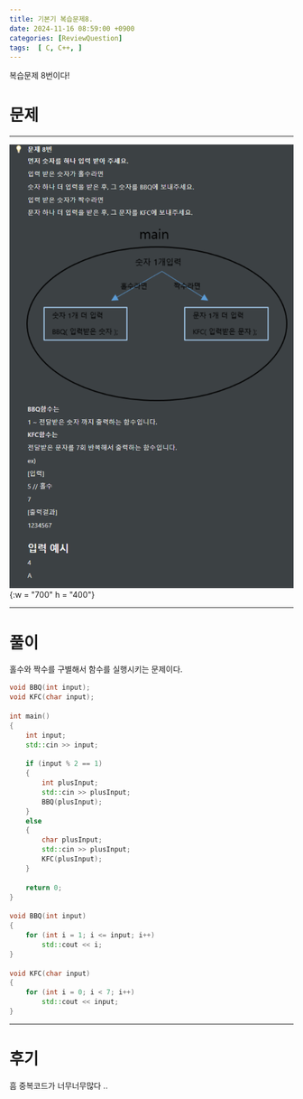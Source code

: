 ```yaml
---
title: 기본기 복습문제8.
date: 2024-11-16 08:59:00 +0900
categories: [ReviewQuestion]  
tags:  [ C, C++, ]
---
```

복습문제 8번이다!

# 문제   
---------------------------------------
![DeskTop View](/assets/img/ReviewQuestion8.png){:w = "700" h = "400"}

---------------------------------------

# 풀이

홀수와 짝수를 구별해서 함수를 실행시키는 문제이다.

```c++
void BBQ(int input);
void KFC(char input);

int main()
{
    int input;
    std::cin >> input;
    
    if (input % 2 == 1)
    {
        int plusInput;
        std::cin >> plusInput;
        BBQ(plusInput);
    }
    else
    {
        char plusInput;
        std::cin >> plusInput;
        KFC(plusInput);
    }

    return 0;
}

void BBQ(int input)
{
    for (int i = 1; i <= input; i++)
        std::cout << i;
}

void KFC(char input)
{
    for (int i = 0; i < 7; i++)
        std::cout << input;
}
```
---------------------------------------

# 후기

흠 중복코드가 너무너무많다 ..

